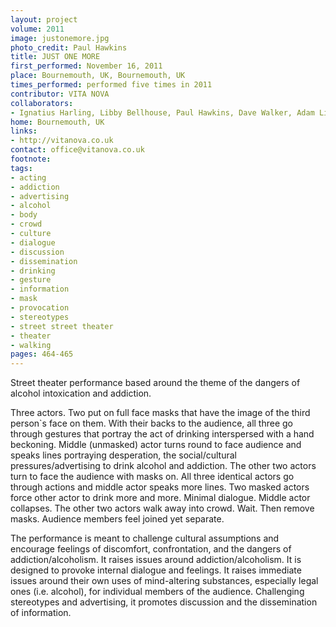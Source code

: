 ```yaml
---
layout: project
volume: 2011
image: justonemore.jpg
photo_credit: Paul Hawkins
title: JUST ONE MORE
first_performed: November 16, 2011
place: Bournemouth, UK, Bournemouth, UK
times_performed: performed five times in 2011
contributor: VITA NOVA
collaborators:
- Ignatius Harling, Libby Bellhouse, Paul Hawkins, Dave Walker, Adam Liddell
home: Bournemouth, UK
links:
- http://vitanova.co.uk
contact: office@vitanova.co.uk
footnote: 
tags:
- acting
- addiction
- advertising
- alcohol
- body
- crowd
- culture
- dialogue
- discussion
- dissemination
- drinking
- gesture
- information
- mask
- provocation
- stereotypes
- street street theater
- theater
- walking
pages: 464-465
---
```


Street theater performance based around the theme of the dangers of alcohol intoxication and addiction. 

Three actors. Two put on full face masks that have the image of the third person`s face on them. With their backs to the audience, all three go through gestures that portray the act of drinking interspersed with a hand beckoning. Middle (unmasked) actor turns round to face audience and speaks lines portraying desperation, the social/cultural pressures/advertising to drink alcohol and addiction. The other two actors turn to face the audience with masks on. All three identical actors go through actions and middle actor speaks more lines. Two masked actors force other actor to drink more and more. Minimal dialogue. Middle actor collapses. The other two actors walk away into crowd. Wait. Then remove masks. Audience members feel joined yet separate. 

The performance is meant to challenge cultural assumptions and encourage feelings of discomfort, confrontation, and the dangers of addiction/alcoholism. It raises issues around addiction/alcoholism. It is designed to provoke internal dialogue and feelings. It raises immediate issues around their own uses of mind-altering substances, especially legal ones (i.e. alcohol), for individual members of the audience. Challenging stereotypes and advertising, it promotes discussion and the dissemination of information. 
